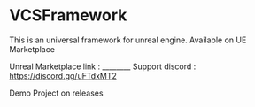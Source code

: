 # VCSFramework
This is an universal framework for unreal engine. Available on UE Marketplace

Unreal Marketplace link : ________
Support discord : https://discord.gg/uFTdxMT2

Demo Project on releases
